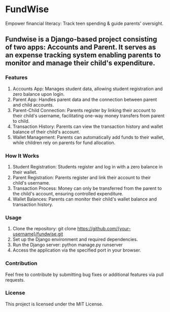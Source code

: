 # FundWise
Empower financial literacy: Track teen spending &amp; guide parents' oversight.


 ## Fundwise is a Django-based project consisting of two apps: Accounts and Parent. It serves as an expense tracking system enabling parents to monitor and manage their child's expenditure.


### Features
1. Accounts App: Manages student data, allowing student registration and zero balance upon login.
2. Parent App: Handles parent data and the connection between parent and child accounts.
3. Parent-Child Connection: Parents register by linking their account to their child's username, facilitating one-way money transfers from parent to child.
4. Transaction History: Parents can view the transaction history and wallet balance of their child's account.
5. Wallet Management: Parents can automatically add funds to their wallet, while children rely on parents for fund allocation.


### How It Works
1. Student Registration: Students register and log in with a zero balance in their wallet.
2. Parent Registration: Parents register and link their account to their child's username.
3. Transaction Process: Money can only be transferred from the parent to the child's account, ensuring controlled expenditure.
4. Wallet Balances: Parents can monitor their child's wallet balance and transaction history.


### Usage
1. Clone the repository:
git clone https://github.com/{your-username}/fundwise.git
2. Set up the Django environment and required dependencies.
3. Run the Django server:  python manage.py runserver
4. Access the application via the specified port in your browser.


### Contribution
Feel free to contribute by submitting bug fixes or additional features via pull requests.

### License
This project is licensed under the MIT License.

